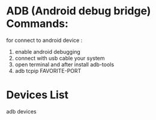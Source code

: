 # ADB (Android debug bridge) Commands:

for connect to android device :
1. enable android debugging
2. connect with usb cable your system
3. open terminal and after install adb-tools
4. adb tcpip FAVORITE-PORT


# Devices List

adb devices

#
